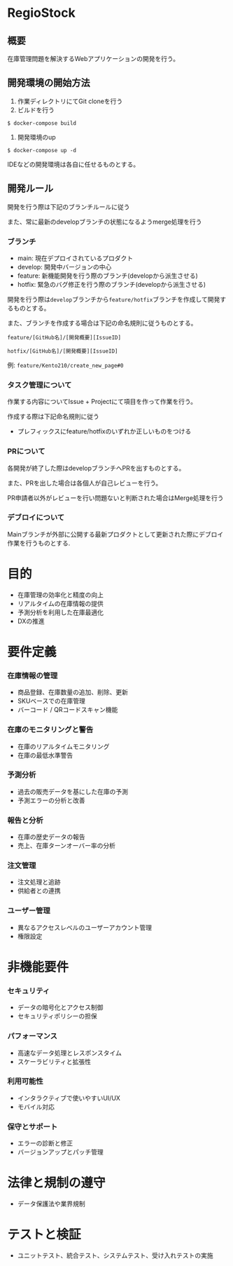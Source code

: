 # RegioStock

## 概要

在庫管理問題を解決するWebアプリケーションの開発を行う。

## 開発環境の開始方法

1. 作業ディレクトリにてGit cloneを行う
2. ビルドを行う

```
$ docker-compose build
```

1. 開発環境のup

```
$ docker-compose up -d
```

IDEなどの開発環境は各自に任せるものとする。

## 開発ルール

開発を行う際は下記のブランチルールに従う

また、常に最新のdevelopブランチの状態になるようmerge処理を行う

### ブランチ

- main: 現在デプロイされているプロダクト
- develop: 開発中バージョンの中心
- feature: 新機能開発を行う際のブランチ(developから派生させる)
- hotfix: 緊急のバグ修正を行う際のブランチ(developから派生させる)

開発を行う際は`develop`ブランチから`feature/hotfix`ブランチを作成して開発するものとする。

また、ブランチを作成する場合は下記の命名規則に従うものとする。

`feature/[GitHub名]/[開発概要][IssueID]`

`hotfix/[GitHub名]/[開発概要][IssueID]`

例: `feature/Kento210/create_new_page#0`

### タスク管理について

作業する内容についてIssue + Projectにて項目を作って作業を行う。

作成する際は下記命名規則に従う

- プレフィックスにfeature/hotfixのいずれか正しいものをつける

### PRについて

各開発が終了した際はdevelopブランチへPRを出すものとする。

また、PRを出した場合は各個人が自己レビューを行う。

PR申請者以外がレビューを行い問題ないと判断された場合はMerge処理を行う

### デブロイについて

Mainブランチが外部に公開する最新プロダクトとして更新された際にデブロイ作業を行うものとする.

# 目的

- 在庫管理の効率化と精度の向上
- リアルタイムの在庫情報の提供
- 予測分析を利用した在庫最適化
- DXの推進

# 要件定義

### 在庫情報の管理

- 商品登録、在庫数量の追加、削除、更新
- SKUベースでの在庫管理
- バーコード / QRコードスキャン機能

### 在庫のモニタリングと警告

- 在庫のリアルタイムモニタリング
- 在庫の最低水準警告

### 予測分析

- 過去の販売データを基にした在庫の予測
- 予測エラーの分析と改善

### 報告と分析

- 在庫の歴史データの報告
- 売上、在庫ターンオーバー率の分析

### 注文管理

- 注文処理と追跡
- 供給者との連携

### ユーザー管理

- 異なるアクセスレベルのユーザーアカウント管理
- 権限設定

# 非機能要件

### セキュリティ

- データの暗号化とアクセス制御
- セキュリティポリシーの担保

### パフォーマンス

- 高速なデータ処理とレスポンスタイム
- スケーラビリティと拡張性

### 利用可能性

- インタラクティブで使いやすいUI/UX
- モバイル対応

### 保守とサポート

- エラーの診断と修正
- バージョンアップとパッチ管理

# 法律と規制の****遵守****

- データ保護法や業界規制

# テストと検証

- ユニットテスト、統合テスト、システムテスト、受け入れテストの実施